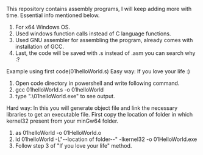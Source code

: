 This repository contains assembly programs, I will keep adding more with time. Essential info mentioned below.
1. For x64 Windows OS.
2. Used windows function calls instead of C language functions.
3. Used GNU assembler for assembling the program, already comes with installation of GCC.
4. Last, the code will be saved with .s instead of .asm you can search why :?

Example using first code(01helloWorld.s)
Easy way: If you love your life :)
1. Open code directory in powershell and write following command.
2. gcc 01helloWorld.s -o 01helloWorld
3. type ".\01helloWorld.exe" to see output.

Hard way: In this you will generate object file and link the necessary libraries to get an executable file.
First copy the location of folder in which kernel32 present from your minGw64 folder.
1. as 01helloWorld -o 01HelloWorld.o
2. ld 01helloWorld -L"--location of folder--" -lkernel32  -o 01HelloWorld.exe
3. Follow step 3 of "If you love your life" method.

